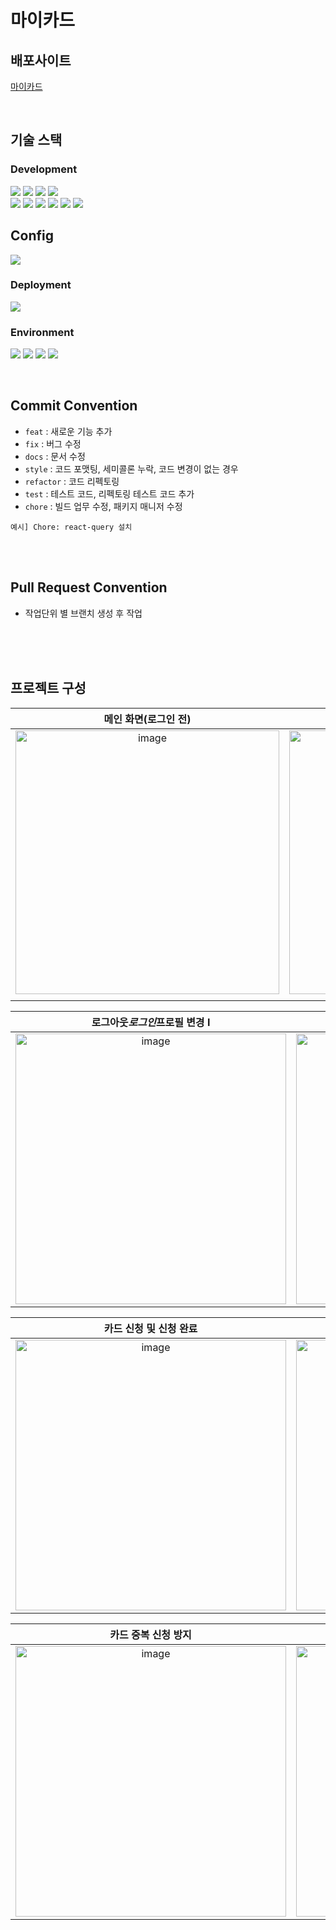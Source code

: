 # 마이카드

## 배포사이트

[마이카드]('https://my-card-sable.vercel.app/')

<br />

## 기술 스택

### Development

<p>
<img src="https://img.shields.io/badge/React-61DAFB?style=flat&logo=React&logoColor=white" />
<img src="https://img.shields.io/badge/TypeScript-3178C6?style=flat&logo=TypeScript&logoColor=white" />
<img src="https://img.shields.io/badge/emotion-DB7093?=flat&logo=emotion&logoColor=white" />
<img src="https://img.shields.io/badge/firebase-FFCA28?style=flat&logo=firebase&logoColor=white" />
<br />
<img src="https://img.shields.io/badge/React Router-CA4245?style=flat&logo=React Router&logoColor=white" />
<img src="https://img.shields.io/badge/React Query-3578E5?style=flat&logo=React Query&logoColor=white" />
<img src="https://img.shields.io/badge/recoil-FF4154?style=flat&logo=recoil&logoColor=white" />
<img src="https://img.shields.io/badge/Swiper_Js-6332F6?style=flat&logo=swiper&logoColor=white" />
<img src="https://img.shields.io/badge/validator-0170FE?style?=flat&logo=validator&logoColor=white" />
<img src="https://img.shields.io/badge/.ENV-ECD53F?style=flat&logo=dotenv&logoColor=white" />
</p>

## Config

<p>
<img src="https://img.shields.io/badge/yarn-2C8EBB?style=flat&logo=yarn&logoColor=white"/></a>
</p>

### Deployment

<img src="https://img.shields.io/badge/vercel-000000?style=flat&logo=vercel&logoColor=white"/></a>

### Environment

<p>
<img src="https://img.shields.io/badge/Visual Studio Code-007ACC?style=flat&logo=Visual Studio Code&logoColor=white"/></a>
<img src="https://img.shields.io/badge/Git-F05032?style=flat&logo=Git&logoColor=white"/></a>
<img src="https://img.shields.io/badge/Github_Actions-2088FF?style=flat&logo=githubactions&logoColor=white"/></a>
<img src="https://img.shields.io/badge/GitHub-181717?style=flat&logo=GitHub&logoColor=white"/></a>
</p>

<br />

## Commit Convention

- `feat` : 새로운 기능 추가
- `fix` : 버그 수정
- `docs` : 문서 수정
- `style` : 코드 포맷팅, 세미콜론 누락, 코드 변경이 없는 경우
- `refactor` : 코드 리펙토링
- `test` : 테스트 코드, 리펙토링 테스트 코드 추가
- `chore` : 빌드 업무 수정, 패키지 매니저 수정

```
예시] Chore: react-query 설치
```

<br />
<br />

## Pull Request Convention

- 작업단위 별 브랜치 생성 후 작업

<br />
<br />
<br />

## 프로젝트 구성

|                                                        **메인 화면(로그인 전)**                                                         |                                                              **회원가입**                                                               |
| :-------------------------------------------------------------------------------------------------------------------------------------: | :-------------------------------------------------------------------------------------------------------------------------------------: |
| <img width="422" alt="image" src="https://github.com/BearHumanS/my_card_project/assets/115094069/80ff5c9d-4062-45c3-bf37-307076dc24e8"> | <img width="422" alt="image" src="https://github.com/BearHumanS/my_card_project/assets/115094069/426d459c-8926-4f05-9ee8-2a04448ad2cc"> |
|                                                                                                                                         |

|                                                    **로그아웃*로그인*프로필 변경 I**                                                    |                                                          **카드 상세 페이지**                                                           |
| :-------------------------------------------------------------------------------------------------------------------------------------: | :-------------------------------------------------------------------------------------------------------------------------------------: |
| <img width="433" alt="image" src="https://github.com/BearHumanS/my_card_project/assets/115094069/256882ac-5066-4c99-9590-ee52a04b7af2"> | <img width="433" alt="image" src="https://github.com/BearHumanS/my_card_project/assets/115094069/ff892f25-7d6f-457f-a0ef-5f7ce9d9d36a"> |

|                                                       **카드 신청 및 신청 완료**                                                        |                                                       **카드 신청 및 신청 실패**                                                        |
| :-------------------------------------------------------------------------------------------------------------------------------------: | :-------------------------------------------------------------------------------------------------------------------------------------: |
| <img width="433" alt="image" src="https://github.com/BearHumanS/my_card_project/assets/115094069/15238b8b-b208-4990-846d-c4759491deef"> | <img width="433" alt="image" src="https://github.com/BearHumanS/my_card_project/assets/115094069/ca267b64-0f24-44a5-9da3-0f5671402d88"> |

|                                                         **카드 중복 신청 방지**                                                         |                                                   **카드 신청 도중 이탈 이후 재신청**                                                   |
| :-------------------------------------------------------------------------------------------------------------------------------------: | :-------------------------------------------------------------------------------------------------------------------------------------: |
| <img width="433" alt="image" src="https://github.com/BearHumanS/my_card_project/assets/115094069/43f12e38-2db6-4902-a9df-066c1eebd415"> | <img width="433" alt="image" src="https://github.com/BearHumanS/my_card_project/assets/115094069/f392ddc6-f7d5-4558-af8d-427af61bd642"> |
